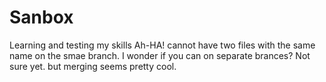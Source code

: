 # Sanbox
Learning and testing my skills
Ah-HA!  cannot have two files with the same name on the smae branch.  I wonder if you can on separate brances?
Not sure yet.  but merging seems pretty cool.

